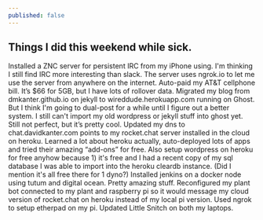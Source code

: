 ```yaml
---
published: false
---
```


## Things I did this weekend while sick.

Installed a ZNC server for persistent IRC from my iPhone using. I'm thinking I still find IRC more interesting than slack. The server uses ngrok.io to let me use the server from anywhere on the internet. Auto-paid my AT&T cellphone bill. It’s $66 for 5GB, but I have lots of rollover data. Migrated my blog from dmkanter.github.io on jekyll to wireddude.herokuapp.com running on Ghost. But I think I'm going to dual-post for a while until I figure out a better system. I still can't import my old wordpress or jekyll stuff into ghost yet. Still not perfect, but it’s pretty cool. Updated my dns to chat.davidkanter.com points to my rocket.chat server installed in the cloud on heroku. Learned a lot about heroku actually, auto-deployed lots of apps and tried their amazing “add-ons” for free. Also setup wordpress on heroku for free anyhow because 1) it's free and I had a recent copy of my sql database I was able to import into the heroku cleardb instance. (Did I mention it's all free there for 1 dyno?) Installed jenkins on a docker node using tutum and digital ocean. Pretty amazing stuff. Reconfigured my plant bot connected to my plant and raspberry pi so it would message my cloud version of rocket.chat on heroku instead of my local pi version. Used ngrok to setup etherpad on my pi. Updated Little Snitch on both my laptops.